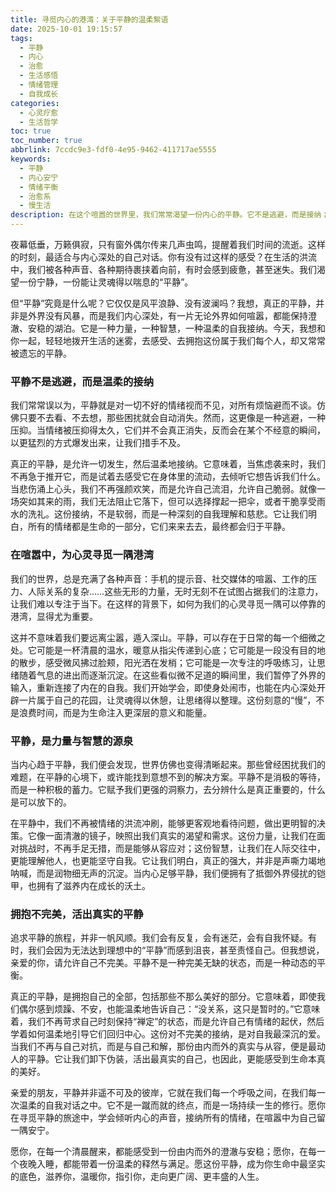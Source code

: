 ```yaml
---
title: 寻觅内心的港湾：关于平静的温柔絮语
date: 2025-10-01 19:15:57
tags:
  - 平静
  - 内心
  - 治愈
  - 生活感悟
  - 情绪管理
  - 自我成长
categories:
  - 心灵疗愈
  - 生活哲学
toc: true
toc_number: true
abbrlink: 7ccdc9e3-fdf0-4e95-9462-411717ae5555
keywords:
  - 平静
  - 内心安宁
  - 情绪平衡
  - 治愈系
  - 慢生活
description: 在这个喧嚣的世界里，我们常常渴望一份内心的平静。它不是逃避，而是接纳；不是冷漠，而是温柔的力量。这篇文章将带你一同探索平静的真谛，如何在日常点滴中寻觅这份珍贵的安宁，并从中汲取力量，拥抱一个更加真实、从容的自己。
---
```


夜幕低垂，万籁俱寂，只有窗外偶尔传来几声虫鸣，提醒着我们时间的流逝。这样的时刻，最适合与内心深处的自己对话。你有没有过这样的感受？在生活的洪流中，我们被各种声音、各种期待裹挟着向前，有时会感到疲惫，甚至迷失。我们渴望一份宁静，一份能让灵魂得以喘息的“平静”。

但“平静”究竟是什么呢？它仅仅是风平浪静、没有波澜吗？我想，真正的平静，并非是外界没有风暴，而是我们内心深处，有一片无论外界如何喧嚣，都能保持澄澈、安稳的湖泊。它是一种力量，一种智慧，一种温柔的自我接纳。今天，我想和你一起，轻轻地拨开生活的迷雾，去感受、去拥抱这份属于我们每个人，却又常常被遗忘的平静。

### 平静不是逃避，而是温柔的接纳

我们常常误以为，平静就是对一切不好的情绪视而不见，对所有烦恼避而不谈。仿佛只要不去看、不去想，那些困扰就会自动消失。然而，这更像是一种逃避，一种压抑。当情绪被压抑得太久，它们并不会真正消失，反而会在某个不经意的瞬间，以更猛烈的方式爆发出来，让我们措手不及。

真正的平静，是允许一切发生，然后温柔地接纳。它意味着，当焦虑袭来时，我们不再急于推开它，而是试着去感受它在身体里的流动，去倾听它想告诉我们什么。当悲伤涌上心头，我们不再强颜欢笑，而是允许自己流泪，允许自己脆弱。就像一场突如其来的雨，我们无法阻止它落下，但可以选择撑起一把伞，或者干脆享受雨水的洗礼。这份接纳，不是软弱，而是一种深刻的自我理解和慈悲。它让我们明白，所有的情绪都是生命的一部分，它们来来去去，最终都会归于平静。

### 在喧嚣中，为心灵寻觅一隅港湾

我们的世界，总是充满了各种声音：手机的提示音、社交媒体的喧嚣、工作的压力、人际关系的复杂……这些无形的力量，无时无刻不在试图占据我们的注意力，让我们难以专注于当下。在这样的背景下，如何为我们的心灵寻觅一隅可以停靠的港湾，显得尤为重要。

这并不意味着我们要远离尘嚣，遁入深山。平静，可以存在于日常的每一个细微之处。它可能是一杯清晨的温水，暖意从指尖传递到心底；它可能是一段没有目的地的散步，感受微风拂过脸颊，阳光洒在发梢；它可能是一次专注的呼吸练习，让思绪随着气息的进出而逐渐沉淀。在这些看似微不足道的瞬间里，我们暂停了外界的输入，重新连接了内在的自我。我们开始学会，即使身处闹市，也能在内心深处开辟一片属于自己的花园，让灵魂得以休憩，让思绪得以整理。这份刻意的“慢”，不是浪费时间，而是为生命注入更深层的意义和能量。

### 平静，是力量与智慧的源泉

当内心趋于平静，我们便会发现，世界仿佛也变得清晰起来。那些曾经困扰我们的难题，在平静的心境下，或许能找到意想不到的解决方案。平静不是消极的等待，而是一种积极的蓄力。它赋予我们更强的洞察力，去分辨什么是真正重要的，什么是可以放下的。

在平静中，我们不再被情绪的洪流冲刷，能够更客观地看待问题，做出更明智的决策。它像一面清澈的镜子，映照出我们真实的渴望和需求。这份力量，让我们在面对挑战时，不再手足无措，而是能够从容应对；这份智慧，让我们在人际交往中，更能理解他人，也更能坚守自我。它让我们明白，真正的强大，并非是声嘶力竭地呐喊，而是润物细无声的沉淀。当内心足够平静，我们便拥有了抵御外界侵扰的铠甲，也拥有了滋养内在成长的沃土。

### 拥抱不完美，活出真实的平静

追求平静的旅程，并非一帆风顺。我们会有反复，会有迷茫，会有自我怀疑。有时，我们会因为无法达到理想中的“平静”而感到沮丧，甚至责怪自己。但我想说，亲爱的你，请允许自己不完美。平静不是一种完美无缺的状态，而是一种动态的平衡。

真正的平静，是拥抱自己的全部，包括那些不那么美好的部分。它意味着，即使我们偶尔感到烦躁、不安，也能温柔地告诉自己：“没关系，这只是暂时的。”它意味着，我们不再苛求自己时刻保持“禅定”的状态，而是允许自己有情绪的起伏，然后学着如何温柔地引导它们回归中心。这份对不完美的接纳，是对自我最深沉的爱。当我们不再与自己对抗，而是与自己和解，那份由内而外的真实与从容，便是最动人的平静。它让我们卸下伪装，活出最真实的自己，也因此，更能感受到生命本真的美好。

亲爱的朋友，平静并非遥不可及的彼岸，它就在我们每一个呼吸之间，在我们每一次温柔的自我对话之中。它不是一蹴而就的终点，而是一场持续一生的修行。愿你在寻觅平静的旅途中，学会倾听内心的声音，接纳所有的情绪，在喧嚣中为自己留一隅安宁。

愿你，在每一个清晨醒来，都能感受到一份由内而外的澄澈与安稳；愿你，在每一个夜晚入睡，都能带着一份温柔的释然与满足。愿这份平静，成为你生命中最坚实的底色，滋养你，温暖你，指引你，走向更广阔、更丰盛的人生。